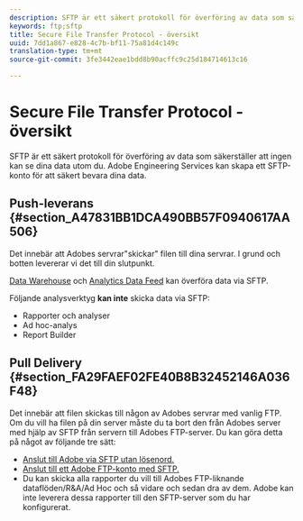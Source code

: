 ```yaml
---
description: SFTP är ett säkert protokoll för överföring av data som säkerställer att ingen kan se dina data utom du. Adobe Engineering Services kan skapa ett SFTP-konto för att säkert bevara dina data.
keywords: ftp;sftp
title: Secure File Transfer Protocol - översikt
uuid: 7dd1a867-e828-4c7b-bf11-75a81d4c149c
translation-type: tm+mt
source-git-commit: 3fe3442eae1bdd8b90acffc9c25d184714613c16

---
```



# Secure File Transfer Protocol - översikt

SFTP är ett säkert protokoll för överföring av data som säkerställer att ingen kan se dina data utom du. Adobe Engineering Services kan skapa ett SFTP-konto för att säkert bevara dina data.

## Push-leverans {#section_A47831BB1DCA490BB57F0940617AA506}

Det innebär att Adobes servrar&quot;skickar&quot; filen till dina servrar. I grund och botten levererar vi det till din slutpunkt.

[Data Warehouse](/help/export/ftp-and-sftp/c-sftp/ftp-sftp-dw.md) och [Analytics Data Feed](https://docs.adobe.com/content/help/en/analytics/export/analytics-data-feed/data-feed-overview.html) kan överföra data via SFTP.

Följande analysverktyg **kan inte** skicka data via SFTP:

* Rapporter och analyser
* Ad hoc-analys
* Report Builder

## Pull Delivery {#section_FA29FAEF02FE40B8B32452146A036F48}

Det innebär att filen skickas till någon av Adobes servrar med vanlig FTP. Om du vill ha filen på din server måste du ta bort den från Adobes server med hjälp av SFTP från servern till Adobes FTP-server. Du kan göra detta på något av följande tre sätt:

* [Anslut till Adobe via SFTP utan lösenord.](/help/export/ftp-and-sftp/c-sftp/ftp-sftp-cert-auth.md)
* [Anslut till ett Adobe FTP-konto med SFTP.](/help/export/ftp-and-sftp/c-sftp/ftp-sftp-connect.md)
* Du kan skicka alla rapporter du vill till Adobes FTP-liknande dataflöden/R&amp;A/Ad Hoc och så vidare och sedan dra av dem. Adobe kan inte leverera dessa rapporter till den SFTP-server som du har konfigurerat.

